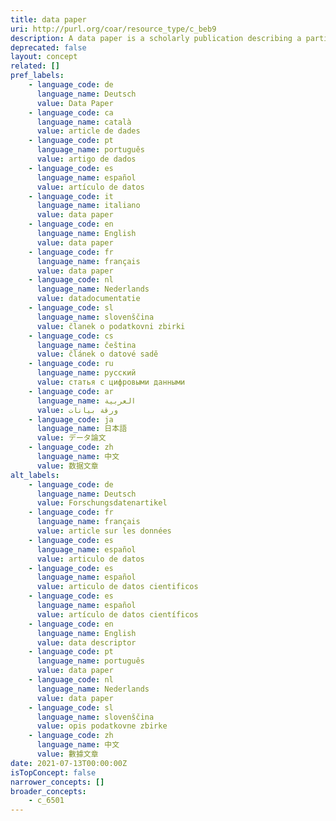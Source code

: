 ```yaml
---
title: data paper
uri: http://purl.org/coar/resource_type/c_beb9
description: A data paper is a scholarly publication describing a particular dataset or group of dataset, published in the form of a peer-reviewed article in a scholarly journal. The main purpose of a data paper is to describe data, the circumstances of their collection, and information related to data features, access and potential reuse. Adapted from https://en.wikipedia.org/wiki/Data_paper and http://www.gbif.org/publishing-data/data-papers
deprecated: false
layout: concept
related: []
pref_labels:
    - language_code: de
      language_name: Deutsch
      value: Data Paper
    - language_code: ca
      language_name: català
      value: article de dades
    - language_code: pt
      language_name: português
      value: artigo de dados
    - language_code: es
      language_name: español
      value: artículo de datos
    - language_code: it
      language_name: italiano
      value: data paper
    - language_code: en
      language_name: English
      value: data paper
    - language_code: fr
      language_name: français
      value: data paper
    - language_code: nl
      language_name: Nederlands
      value: datadocumentatie
    - language_code: sl
      language_name: slovenščina
      value: članek o podatkovni zbirki
    - language_code: cs
      language_name: čeština
      value: článek o datové sadě
    - language_code: ru
      language_name: русский
      value: статья с цифровыми данными
    - language_code: ar
      language_name: العربية
      value: ورقة بيانات
    - language_code: ja
      language_name: 日本語
      value: データ論文
    - language_code: zh
      language_name: 中文
      value: 数据文章
alt_labels:
    - language_code: de
      language_name: Deutsch
      value: Forschungsdatenartikel
    - language_code: fr
      language_name: français
      value: article sur les données
    - language_code: es
      language_name: español
      value: articulo de datos
    - language_code: es
      language_name: español
      value: articulo de datos cientificos
    - language_code: es
      language_name: español
      value: artículo de datos científicos
    - language_code: en
      language_name: English
      value: data descriptor
    - language_code: pt
      language_name: português
      value: data paper
    - language_code: nl
      language_name: Nederlands
      value: data paper
    - language_code: sl
      language_name: slovenščina
      value: opis podatkovne zbirke
    - language_code: zh
      language_name: 中文
      value: 數據文章
date: 2021-07-13T00:00:00Z
isTopConcept: false
narrower_concepts: []
broader_concepts:
    - c_6501
---
```



